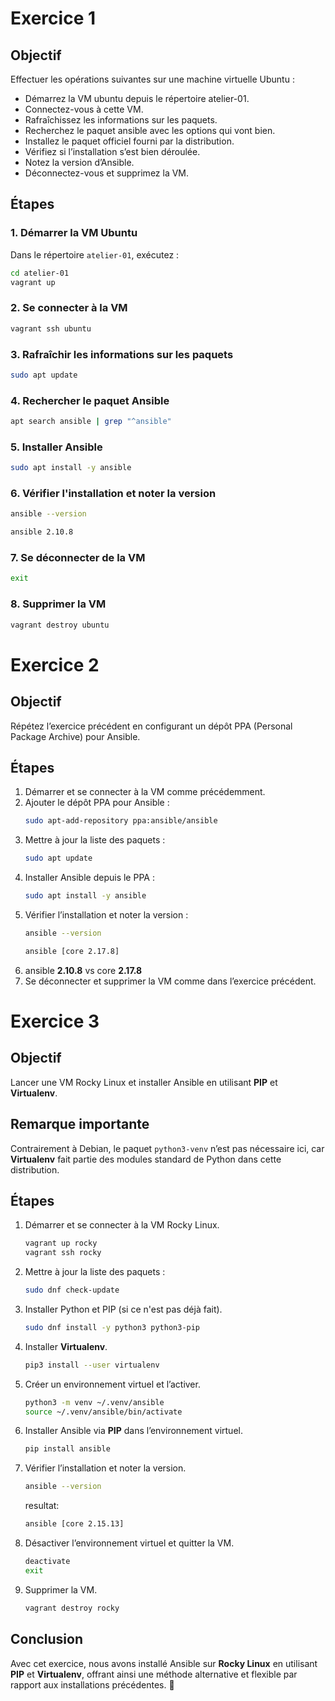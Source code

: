 # Exercice 1

## Objectif
Effectuer les opérations suivantes sur une machine virtuelle Ubuntu :

- Démarrez la VM ubuntu depuis le répertoire atelier-01.
- Connectez-vous à cette VM.
- Rafraîchissez les informations sur les paquets.
- Recherchez le paquet ansible avec les options qui vont bien.
- Installez le paquet officiel fourni par la distribution.
- Vérifiez si l’installation s’est bien déroulée.
- Notez la version d’Ansible.
- Déconnectez-vous et supprimez la VM.

## Étapes

### 1. Démarrer la VM Ubuntu
Dans le répertoire `atelier-01`, exécutez :
```bash
cd atelier-01
vagrant up
```

### 2. Se connecter à la VM
```bash
vagrant ssh ubuntu
```

### 3. Rafraîchir les informations sur les paquets
```bash
sudo apt update
```

### 4. Rechercher le paquet Ansible
```bash
apt search ansible | grep "^ansible"
```

### 5. Installer Ansible
```bash
sudo apt install -y ansible
```

### 6. Vérifier l'installation et noter la version
```bash
ansible --version
```
```bash
ansible 2.10.8
```

### 7. Se déconnecter de la VM
```bash
exit
```

### 8. Supprimer la VM
```bash
vagrant destroy ubuntu
```

# Exercice 2

## Objectif
Répétez l’exercice précédent en configurant un dépôt PPA (Personal Package Archive) pour Ansible.

## Étapes

1. Démarrer et se connecter à la VM comme précédemment.
2. Ajouter le dépôt PPA pour Ansible :
   ```bash
   sudo apt-add-repository ppa:ansible/ansible
   ```
3. Mettre à jour la liste des paquets :
   ```bash
   sudo apt update
   ```
4. Installer Ansible depuis le PPA :
   ```bash
   sudo apt install -y ansible
   ```
5. Vérifier l’installation et noter la version :
   ```bash
   ansible --version
   ```
   ```bash
   ansible [core 2.17.8]
   ```
6. ansible __2.10.8__ vs core __2.17.8__
7. Se déconnecter et supprimer la VM comme dans l’exercice précédent.

# Exercice 3

## Objectif
Lancer une VM Rocky Linux et installer Ansible en utilisant **PIP** et **Virtualenv**.

## Remarque importante
Contrairement à Debian, le paquet `python3-venv` n’est pas nécessaire ici, car **Virtualenv** fait partie des modules standard de Python dans cette distribution.

## Étapes

1. Démarrer et se connecter à la VM Rocky Linux.
   ```bash
   vagrant up rocky
   vagrant ssh rocky
   ```
2. Mettre à jour la liste des paquets :
   ```bash
   sudo dnf check-update
   ```
3. Installer Python et PIP (si ce n'est pas déjà fait).
   ```bash
   sudo dnf install -y python3 python3-pip
   ```
4. Installer **Virtualenv**.
   ```bash
   pip3 install --user virtualenv
   ```
5. Créer un environnement virtuel et l’activer.
   ```bash
   python3 -m venv ~/.venv/ansible
   source ~/.venv/ansible/bin/activate
   ```
6. Installer Ansible via **PIP** dans l’environnement virtuel.
   ```bash
   pip install ansible
   ```
7. Vérifier l’installation et noter la version.
   ```bash
   ansible --version
   ```
   resultat:
      ```bash
   ansible [core 2.15.13]
   ```
8. Désactiver l’environnement virtuel et quitter la VM.
   ```bash
   deactivate
   exit
   ```
9. Supprimer la VM.
   ```bash
   vagrant destroy rocky
   ```

## Conclusion
Avec cet exercice, nous avons installé Ansible sur **Rocky Linux** en utilisant **PIP** et **Virtualenv**, offrant ainsi une méthode alternative et flexible par rapport aux installations précédentes. 🚀

